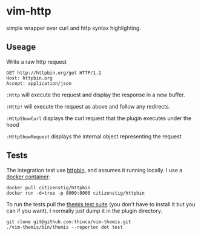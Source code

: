 vim-http
========

simple wrapper over curl and http syntax highlighting.


Useage
------

Write a raw http request

```http
GET http://httpbin.org/get HTTP/1.1
Host: httpbin.org
Accept: application/json
```

`:Http` will execute the request and display the response in a new buffer.

`:Http!` will execute the request as above and follow any redirects.

`:HttpShowCurl` displays the curl request that the plugin executes under the 
hood

`:HttpShowRequest` displays the internal object representing the request


Tests
-----

The integration test use [httpbin](https://httpbin.org/), and assumes it
running locally. I use a 
[docker container](https://github.com/citizen-stig/dockerhttpbin):

```
docker pull citizenstig/httpbin
docker run -d=true -p 8000:8000 citizenstig/httpbin
```

To run the tests pull the 
[themis test suite](https://github.com/thinca/vim-themis) 
(you don't have to install it but you can if you want). I normally just dump it
in the plugin directory.

```
git clone git@github.com:thinca/vim-themis.git
./vim-themis/bin/themis --reporter dot test
```
